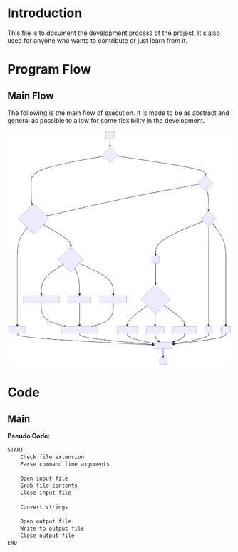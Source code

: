 # Introduction

This file is to document the development process of the project. It's also used for anyone who wants to contribute or just learn from it.

# Program Flow

## Main Flow

The following is the main flow of execution. It is made to be as abstract and general as possible to allow for some flexibility in the development.

![](./svg/PyTableConMainFlow.svg)

# Code

## Main

**Pseudo Code:**

```text
START
	Check file extension
	Parse command line arguments
	
	Open input file
	Grab file contents
	Close input file
	
	Convert strings
	
	Open output file
	Write to output file
	Close output file
END
```